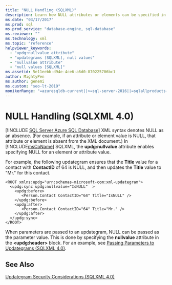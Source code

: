 ```yaml
---
title: "NULL Handling (SQLXML)"
description: Learn how NULL attributes or elements can be specified in an SQLXML 4.0 updategram by using the updg:nullvalue attribute.
ms.date: "03/17/2017"
ms.prod: sql
ms.prod_service: "database-engine, sql-database"
ms.reviewer: ""
ms.technology: xml
ms.topic: "reference"
helpviewer_keywords: 
  - "updg:nullvalue attribute"
  - "updategrams [SQLXML], null values"
  - "nullvalue attribute"
  - "null values [SQLXML]"
ms.assetid: 5e11eebb-d94e-4ce6-a6d0-870225706bc1
author: MightyPen
ms.author: genemi
ms.custom: "seo-lt-2019"
monikerRange: "=azuresqldb-current||>=sql-server-2016||=sqlallproducts-allversions||>=sql-server-linux-2017||=azuresqldb-mi-current"
---
```

# NULL Handling (SQLXML 4.0)
[!INCLUDE [SQL Server Azure SQL Database](../../../includes/applies-to-version/sql-asdb.md)]
  XML syntax denotes NULL as an absence. (For example, if an attribute or element value is NULL, that attribute or element is absent from the XML document.) In [!INCLUDE[msCoName](../../../includes/msconame-md.md)] SQLXML, the **updg:nullvalue** attribute enables specifying NULL for an element or attribute value.  
  
 For example, the following updategram ensures that the **Title** value for a contact with **ContactID** of 64 is NULL, and then updates the **Title** value to "Mr." for this contact.  
  
```  
<ROOT xmlns:updg="urn:schemas-microsoft-com:xml-updategram">  
  <updg:sync updg:nullvalue="IsNULL"  >  
    <updg:before>  
       <Person.Contact ContactID="64" Title="IsNULL" />  
    </updg:before>  
    <updg:after>  
       <Person.Contact ContactID="64" Title="Mr." />  
    </updg:after>  
  </updg:sync>  
</ROOT>  
```  
  
 When parameters are passed to an updategram, NULL can be passed as the parameter value. This is done by specifying the **nullvalue** attribute in the **\<updg:header>** block. For an example, see [Passing Parameters to Updategrams &#40;SQLXML 4.0&#41;](../../../relational-databases/sqlxml-annotated-xsd-schemas-xpath-queries/updategrams/passing-parameters-to-updategrams-sqlxml-4-0.md).  
  
## See Also  
 [Updategram Security Considerations &#40;SQLXML 4.0&#41;](../../../relational-databases/sqlxml-annotated-xsd-schemas-xpath-queries/security/updategram-security-considerations-sqlxml-4-0.md)  
  
  
